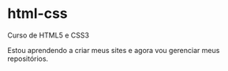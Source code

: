 # html-css
 Curso de HTML5 e CSS3

Estou aprendendo a criar meus sites e agora vou gerenciar meus repositórios.